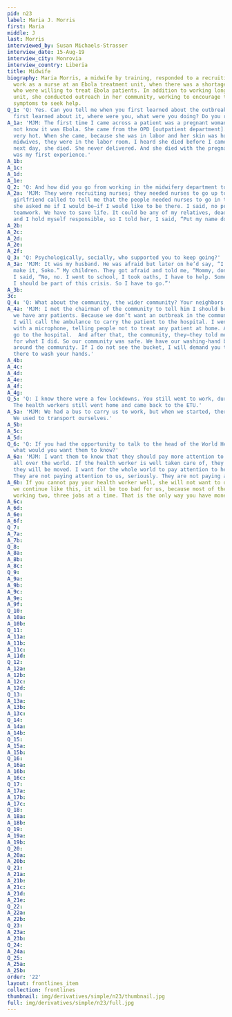 ```yaml
---
pid: n23
label: Maria J. Morris
first: Maria
middle: J
last: Morris
interviewed_by: Susan Michaels-Strasser
interview_date: 15-Aug-19
interview_city: Monrovia
interview_country: Liberia
title: Midwife
biography: Maria Morris, a midwife by training, responded to a recruiting call to
  work as a nurse at an Ebola treatment unit, when there was a shortage of nurses
  who were willing to treat Ebola patients. In addition to working long hours in the
  unit, she conducted outreach in her community, working to encourage those exhibiting
  symptoms to seek help.
Q_1: 'Q: Yes. Can you tell me when you first learned about the outbreak? When you
  first learned about it, where were you, what were you doing? Do you remember?'
A_1a: 'MJM: The first time I came across a patient was a pregnant woman. Well, I did
  not know it was Ebola. She came from the OPD [outpatient department]. Her skin was
  very hot. When she came, because she was in labor and her skin was hot, the OPD
  midwives, they were in the labor room. I heard she died before I came—I came the
  next day, she died. She never delivered. And she died with the pregnancy. And that
  was my first experience.'
A_1b: 
A_1c: 
A_1d: 
A_1e: 
Q_2: 'Q: And how did you go from working in the midwifery department to the ETU? '
A_2a: 'MJM: They were recruiting nurses; they needed nurses to go up to help. So my
  girlfriend called to tell me that the people needed nurses to go in the ETU, and
  she asked me if I would be—if I would like to be there. I said, no problem. It’s
  teamwork. We have to save life. It could be any of my relatives, dead on that day,
  and I hold myself responsible, so I told her, I said, “Put my name down, I’ll go.”'
A_2b: 
A_2c: 
A_2d: 
A_2e: 
A_2f: 
Q_3: 'Q: Psychologically, socially, who supported you to keep going?'
A_3a: 'MJM: It was my husband. He was afraid but later on he’d say, “I know you can
  make it, Soko.” My children. They got afraid and told me, “Mommy, don’t go there.”
  I said, “No, no. I went to school, I took oaths, I have to help. Somehow, some way,
  I should be part of this crisis. So I have to go.”'
A_3b: 
3c: 
Q_4: 'Q: What about the community, the wider community? Your neighbors, your friends?'
A_4a: 'MJM: I met the chairman of the community to tell him I should be informed if
  we have any patients. Because we don’t want an outbreak in the community. If anything,
  I will call the ambulance to carry the patient to the hospital. I went all around
  with a microphone, telling people not to treat any patient at home. Anybody sick,
  go to the hospital.  And after that, the community, they—they told me thank you
  for what I did. So our community was safe. We have our washing-hand buckets all
  around the community. If I do not see the bucket, I will demand you to put a bucket
  there to wash your hands.'
A_4b: 
A_4c: 
A_4d: 
A_4e: 
A_4f: 
A_4g: 
Q_5: 'Q: I know there were a few lockdowns. You still went to work, during those lockdowns.
  The health workers still went home and came back to the ETU.'
A_5a: 'MJM: We had a bus to carry us to work, but when we started, there was no bus.
  We used to transport ourselves.'
A_5b: 
A_5c: 
A_5d: 
Q_6: 'Q: If you had the opportunity to talk to the head of the World Health Organization,
  what would you want them to know?'
A_6a: 'MJM: I want them to know that they should pay more attention to health workers
  all over the world. If the health worker is well taken care of, they will work more,
  they will be moved. I want for the whole world to pay attention to health workers.
  They are not paying attention to us, seriously. They are not paying attention.'
A_6b: If you cannot pay your health worker well, she will not want to do well. If
  we continue like this, it will be too bad for us, because most of the nurses are
  working two, three jobs at a time. That is the only way you have money.
A_6c: 
A_6d: 
A_6e: 
A_6f: 
Q_7: 
A_7a: 
A_7b: 
Q_8: 
A_8a: 
A_8b: 
A_8c: 
Q_9: 
A_9a: 
A_9b: 
A_9c: 
A_9e: 
A_9f: 
Q_10: 
A_10a: 
A_10b: 
Q_11: 
A_11a: 
A_11b: 
A_11c: 
A_11d: 
Q_12: 
A_12a: 
A_12b: 
A_12c: 
A_12d: 
Q_13: 
A_13a: 
A_13b: 
A_13c: 
Q_14: 
A_14a: 
A_14b: 
Q_15: 
A_15a: 
A_15b: 
Q_16: 
A_16a: 
A_16b: 
A_16c: 
Q_17: 
A_17a: 
A_17b: 
A_17c: 
Q_18: 
A_18a: 
A_18b: 
Q_19: 
A_19a: 
A_19b: 
Q_20: 
A_20a: 
A_20b: 
Q_21: 
A_21a: 
A_21b: 
A_21c: 
A_21d: 
A_21e: 
Q_22: 
A_22a: 
A_22b: 
Q_23: 
A_23a: 
A_23b: 
Q_24: 
A_24a: 
Q_25: 
A_25a: 
A_25b: 
order: '22'
layout: frontlines_item
collection: frontlines
thumbnail: img/derivatives/simple/n23/thumbnail.jpg
full: img/derivatives/simple/n23/full.jpg
---
```

